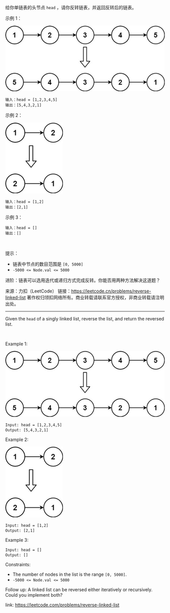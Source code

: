 给你单链表的头节点 `head` ，请你反转链表，并返回反转后的链表。
 

示例 1：

![](../../imgs/206/206_example_1.jpg)

```
输入：head = [1,2,3,4,5]
输出：[5,4,3,2,1]
```

示例 2：

![](../../imgs/206/206_example_2.jpg)

```
输入：head = [1,2]
输出：[2,1]
```

示例 3：

```
输入：head = []
输出：[]
```
 

提示：

- 链表中节点的数目范围是 `[0, 5000]`
- `-5000 <= Node.val <= 5000`
 

进阶：链表可以选用迭代或递归方式完成反转。你能否用两种方法解决这道题？

来源：力扣（LeetCode）
链接：https://leetcode.cn/problems/reverse-linked-list
著作权归领扣网络所有。商业转载请联系官方授权，非商业转载请注明出处。


---

Given the `head` of a singly linked list, reverse the list, and return the reversed list.

 

Example 1:

![](../../imgs/206/206_example_1.jpg)

```
Input: head = [1,2,3,4,5]
Output: [5,4,3,2,1]
```

Example 2:

![](../../imgs/206/206_example_2.jpg)

```
Input: head = [1,2]
Output: [2,1]
```

Example 3:

```
Input: head = []
Output: []
```

Constraints:

- The number of nodes in the list is the range `[0, 5000]`.
- `-5000 <= Node.val <= 5000`
 

Follow up: A linked list can be reversed either iteratively or recursively. Could you implement both?

link: https://leetcode.com/problems/reverse-linked-list
